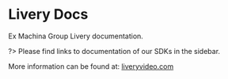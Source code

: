 # Livery Docs

Ex Machina Group Livery documentation.

?> Please find links to documentation of our SDKs in the sidebar.

More information can be found at: [liveryvideo.com](https://liveryvideo.com)
